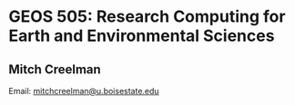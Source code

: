 # GEOS 505: Research Computing for Earth and Environmental Sciences

## Mitch Creelman

 Email: [mitchcreelman@u.boisestate.edu](mitchcreelman@u.boisestate.edu)

